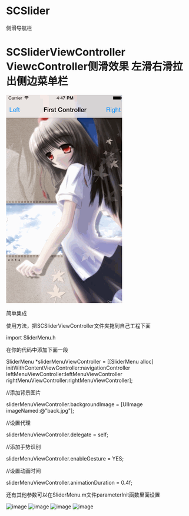 # SCSlider
侧滑导航栏
# SCSliderViewController ViewcController侧滑效果 左滑右滑拉出侧边菜单栏 

![image](https://raw.githubusercontent.com/MonkeyS914/SCSlider/master/screenshot/123.gif?2)

简单集成 

使用方法，把SCSliderViewController文件夹拖到自己工程下面 

import SliderMenu.h 

在你的代码中添加下面一段

SliderMenu *sliderMenuViewController = [[SliderMenu alloc] initWithContentViewController:navigationController leftMenuViewController:leftMenuViewController rightMenuViewController:rightMenuViewController]; 


//添加背景图片 

sliderMenuViewController.backgroundImage = [UIImage imageNamed:@"back.jpg"]; 

//设置代理 

sliderMenuViewController.delegate = self; 

//添加手势识别 

sliderMenuViewController.enableGesture = YES; 

//设置动画时间 

sliderMenuViewController.animationDuration = 0.4f; 

还有其他参数可以在SliderMenu.m文件parameterInit函数里面设置



![image](http://ww4.sinaimg.cn/bmiddle/7cafd2d5jw1euuga1hspvj20ku112tfm.jpg)
![image](http://ww4.sinaimg.cn/bmiddle/7cafd2d5jw1euuga0t1kfj20ku112gsg.jpg) 
![image](http://ww3.sinaimg.cn/bmiddle/7cafd2d5jw1euug9ytn6rj20ku1120vz.jpg)
![image](http://ww3.sinaimg.cn/bmiddle/7cafd2d5jw1euug9y1fhxj20ku112q4s.jpg) 




